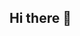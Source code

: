 ## Hi there 👋

<!--
**Annoyinf/Annoyinf** is a ✨ _special_ ✨ repository because its `README.md` (this file) appears on your GitHub profile.

Here are some ideas to get you started:

- 🔭 I’m currently working on math stuff and desperately trying to learn code
- 🌱 I’m currently trying to learn code
- 👯 I’m looking to collaborate on nothing
- 🤔 I’m looking for help with everything
- 💬 Ask me about anything - I probably don't know the answer. 
- 📫 How to reach me: idk
- 😄 Pronouns: attack helicopter/attack helicopter-self
- ⚡ Fun fact: I like math
-->
